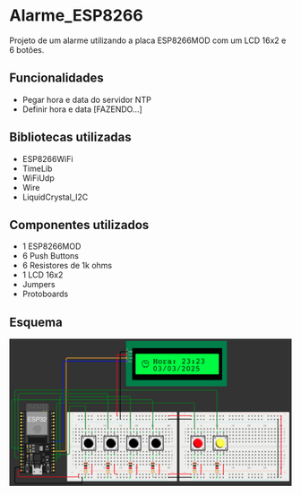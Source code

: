 # Alarme_ESP8266

Projeto de um alarme utilizando a placa ESP8266MOD com um LCD 16x2 e 6 botões.

## Funcionalidades
- Pegar hora e data do servidor NTP
- Definir hora e data [FAZENDO...]

## Bibliotecas utilizadas
- ESP8266WiFi
- TimeLib
- WiFiUdp
- Wire
- LiquidCrystal_I2C

## Componentes utilizados
- 1 ESP8266MOD
- 6 Push Buttons
- 6 Resistores de 1k ohms
- 1 LCD 16x2
- Jumpers
- Protoboards

## Esquema
![Esquema](img/esquema.jpg)